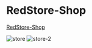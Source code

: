 # RedStore-Shop
<a href="https://ambymbayi.github.io/RedStore-Shop/">RedStore-Shop</a>

<img src="https://i.ibb.co/rkhfPDG/store.png" alt="store" border="0">
<img src="https://i.ibb.co/rkRgcNk/store-2.png" alt="store-2" border="0">
